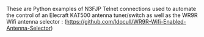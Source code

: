These are Python examples of N3FJP Telnet connections used to automate the control of an 
Elecraft KAT500 antenna tuner/switch as well as the 
WR9R Wifi antenna selector : (https://github.com/ldocull/WR9R-Wifi-Enabled-Antenna-Selector)
